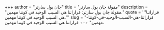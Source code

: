 +++
author = "جان بول سارتر"
title = "مقولة جان بول سارتر"
description = "مقولة جان بول سارتر: قراراتنا هي السبب الوحيد في كوننا مهمين."
quote = '''قراراتنا هي السبب الوحيد في كوننا مهمين.''' 
slug = "قراراتنا-هي-السبب-الوحيد-في-كوننا-مهمين"
+++
قراراتنا هي السبب الوحيد في كوننا مهمين.
